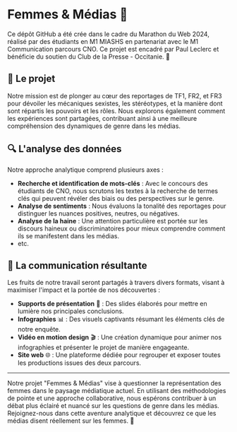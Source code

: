 # Femmes & Médias 🚀

Ce dépôt GitHub a été crée dans le cadre du Marathon du Web 2024, réalisé par des étudiants en M1 MIASHS en partenariat avec le M1 Communication parcours CNO. Ce projet  est encadré par Paul Leclerc et bénéficie du soutien du Club de la Presse - Occitanie. 🤝

## 🎯 Le projet

Notre mission est de plonger au cœur des reportages de TF1, FR2, et FR3 pour dévoiler les mécaniques sexistes, les stéréotypes, et la manière dont sont répartis les pouvoirs et les rôles. Nous explorons également comment les expériences sont partagées, contribuant ainsi à une meilleure compréhension des dynamiques de genre dans les médias.

## 🔍 L'analyse des données

Notre approche analytique comprend plusieurs axes :

- **Recherche et identification de mots-clés** : Avec le concours des étudiants de CNO, nous scrutons les textes à la recherche de termes clés qui peuvent révéler des biais ou des perspectives sur le genre.
- **Analyse de sentiments** : Nous évaluons la tonalité des reportages pour distinguer les nuances positives, neutres, ou négatives.
- **Analyse de la haine** : Une attention particulière est portée sur les discours haineux ou discriminatoires pour mieux comprendre comment ils se manifestent dans les médias.
- etc.

## 📢 La communication résultante

Les fruits de notre travail seront partagés à travers divers formats, visant à maximiser l'impact et la portée de nos découvertes :

- **Supports de présentation** 🎥 : Des slides élaborés pour mettre en lumière nos principales conclusions.
- **Infographies** 📊 : Des visuels captivants résumant les éléments clés de notre enquête.
- **Vidéo en motion design** 🎬 : Une création dynamique pour animer nos infographies et présenter le projet de manière engageante.
- **Site web** 🌐 : Une plateforme dédiée pour regrouper et exposer toutes les productions issues des deux parcours.

---

Notre projet "Femmes & Médias" vise à questionner la représentation des femmes dans le paysage médiatique actuel. En utilisant des méthodologies de pointe et une approche collaborative, nous espérons contribuer à un débat plus éclairé et nuancé sur les questions de genre dans les médias. Rejoignez-nous dans cette aventure analytique et découvrez ce que les médias disent réellement sur les femmes. 🌟

